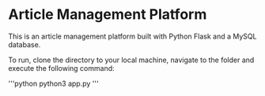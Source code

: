 # Article Management Platform

<p>This is an article management platform built with Python Flask and a MySQL database.</p>

<p>To run, clone the directory to your local machine, navigate to the folder and execute the following command:</p>

'''python
python3 app.py
'''
